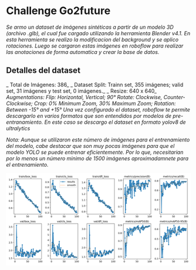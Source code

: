 # Challenge Go2future
_Se armo un dataset de imágenes sintéticas a partir de un modelo 3D (archivo .glb), el cual fue cargado utilizando la herramienta Blender v4.1. En esta herramienta se realizo la modificacion del background y se aplico rotaciones. Luego se cargaron estas imágenes en roboflow para realizar las anotaciones de forma automatica y crear la base de datos._ 
## Detalles del dataset
_ Total de Imágenes: 386_
_ Dataset Split: Trainn set, 355 imágenes; valid set, 31 imágenes y test set, 0 imágenes._
_ Resize: 640 x 640_
_Augmentations: Flip: Horizontal, Vertical; 90° Rotate: Clockwise, Counter-Clockwise; Crop: 0% Minimum Zoom, 30% Maximum Zoom; Rotation: Between -15° and +15°_
_Una vez configurado el dataset, roboflow te permite descargarlo en varios formatos que son entendidos por modelos de pre-entranamiento. En este caso se descargo el dataset en formato yolov8 de ultralytics_

_Nota: Aunque se utilizaron este número de imágenes para el entrenamiento del modelo, cabe destacar que son muy pocas imágenes para que el modelo YOLO se puede entrenar eficientemente. Por lo que, necesitarian por lo menos un número minimo de 1500 imágenes aproximadamnete para el entrenamiento._  

![YOLOv9 Benchmark](Producto/Yerba_Taragui5/results.png)
